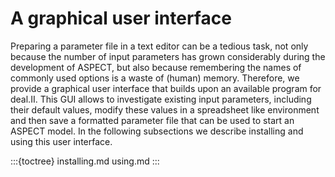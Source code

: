 # A graphical user interface

Preparing a parameter file in a text editor can be a tedious task, not only
because the number of input parameters has grown considerably during the
development of ASPECT, but also because
remembering the names of commonly used options is a waste of (human) memory.
Therefore, we provide a graphical user interface that builds upon an available
program for deal.II. This GUI allows to
investigate existing input parameters, including their default values, modify
these values in a spreadsheet like environment and then save a formatted
parameter file that can be used to start an ASPECT model. In the following
subsections we describe installing and using this user interface.



:::{toctree}
installing.md
using.md
:::
